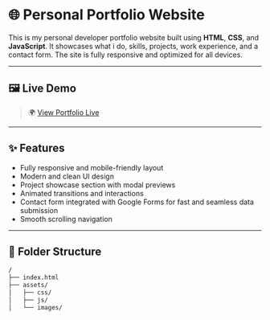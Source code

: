 # 🌐 Personal Portfolio Website

This is my personal developer portfolio website built using **HTML**, **CSS**, and **JavaScript**. It showcases what i do, skills, projects, work experience, and a contact form. The site is fully responsive and optimized for all devices.

---

## 🖼️ Live Demo

> 🌍 [View Portfolio Live](https://deepeshworkfolio.netlify.app/)  

---

## ✨ Features

- Fully responsive and mobile-friendly layout
- Modern and clean UI design
- Project showcase section with modal previews
- Animated transitions and interactions
- Contact form integrated with Google Forms for fast and seamless data submission
- Smooth scrolling navigation

---

## 📁 Folder Structure

```bash
/
├── index.html
├── assets/
│   ├── css/
│   ├── js/
│   └── images/
